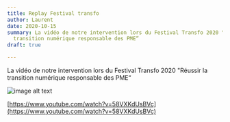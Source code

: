 ```yaml
---
title: Replay Festival transfo
author: Laurent
date: 2020-10-15
summary: La vidéo de notre intervention lors du Festival Transfo 2020 "Réussir la
  transition numérique responsable des PME“
draft: true

---
```

La vidéo de notre intervention lors du Festival Transfo 2020 "Réussir la transition numérique responsable des PME“

![image alt text](/images/Replay_Festival_transfo.md0.png)

[https://www.youtube.com/watch?v=58VXKdUsBVc](https://www.youtube.com/watch?v=58VXKdUsBVc)